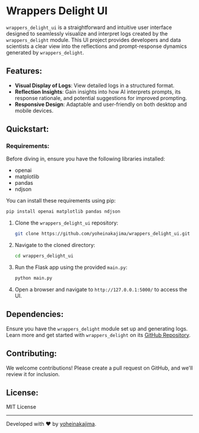 # Wrappers Delight UI

`wrappers_delight_ui` is a straightforward and intuitive user interface designed to seamlessly visualize and interpret logs created by the `wrappers_delight` module. This UI project provides developers and data scientists a clear view into the reflections and prompt-response dynamics generated by `wrappers_delight`.

## Features:

- **Visual Display of Logs**: View detailed logs in a structured format.
- **Reflection Insights**: Gain insights into how AI interprets prompts, its response rationale, and potential suggestions for improved prompting.
- **Responsive Design**: Adaptable and user-friendly on both desktop and mobile devices.

## Quickstart:
### Requirements:
Before diving in, ensure you have the following libraries installed:

- openai
- matplotlib
- pandas
- ndjson

You can install these requirements using pip:

```bash
pip install openai matplotlib pandas ndjson
```
1. Clone the `wrappers_delight_ui` repository:
    ```bash
    git clone https://github.com/yoheinakajima/wrappers_delight_ui.git
    ```

2. Navigate to the cloned directory:
    ```bash
    cd wrappers_delight_ui
    ```

3. Run the Flask app using the provided `main.py`:
    ```bash
    python main.py
    ```

4. Open a browser and navigate to `http://127.0.0.1:5000/` to access the UI.

## Dependencies:

Ensure you have the `wrappers_delight` module set up and generating logs. Learn more and get started with `wrappers_delight` on its [GitHub Repository](https://github.com/yoheinakajima/wrappers_delight).

## Contributing:

We welcome contributions! Please create a pull request on GitHub, and we'll review it for inclusion.

## License:

MIT License

---

Developed with ❤️ by [yoheinakajima](https://twitter.com/yoheinakajima).
